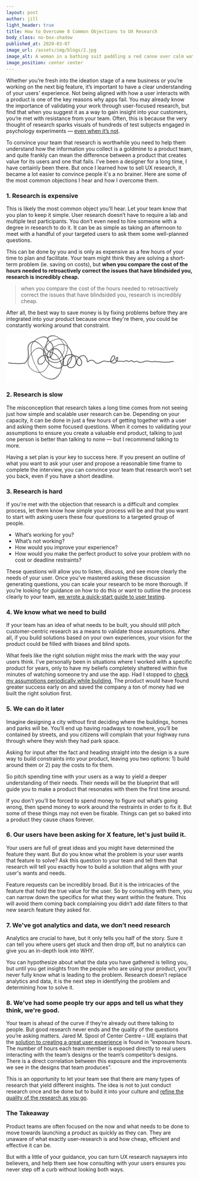 ```yaml
---
layout: post
author: jill
light_header: true
title: How to Overcome 8 Common Objections to UX Research
body_class: no-box-shadow
published_at: 2020-03-07
image_url: /assets/img/blogs/2.jpg
image_alt: A woman in a bathing suit paddling a red canoe over calm water on a beautiful day
image_position: center center
---
```


Whether you’re fresh into the ideation stage of a new business or you’re working on the next big feature, it’s important to have a clear understanding of your users' experience. Not being aligned with how a user interacts with a product is one of the key reasons why apps fail.
You may already know the importance of validating your work through user-focused research, but find that when you suggest it as a way to gain insight into your customers, you’re met with resistance from your team. Often, this is because the very thought of research sparks visuals of hundreds of test subjects engaged in psychology experiments — [even when it’s not](https://www.interaction-design.org/literature/article/user-research-what-it-is-and-why-you-should-do-it).

To convince your team that research is worthwhile you need to help them understand how the information you collect is a goldmine to a product team, and quite frankly can mean the difference between a product that creates value for its users and one that fails.
I’ve been a designer for a long time, I have certainly been there. But once I learned how to sell UX research, it became a lot easier to convince people it's a no brainer.
Here are some of the most common objections I hear and how I overcome them.

### 1. Research is expensive

This is likely the most common object you’ll hear.  Let your team know that you plan to keep it simple. User research doesn’t have to require a lab and multiple test participants. You don’t even need to hire someone with a degree in research to do it. It can be as simple as taking an afternoon to meet with a handful of your targeted users to ask them some well-planned questions.

This can be done by you and is only as expensive as a few hours of your time to plan and facilitate. Your team might think they are solving a short-term problem (ie. saving on costs), but **when you compare the cost of the hours needed to retroactively correct the issues that have blindsided you, research is incredibly cheap.**

> when you compare the cost of the hours needed to retroactively correct the issues that have blindsided you, research is incredibly cheap.

After all, the best way to save money is by fixing problems before they are integrated into your product because once they're there, you could be constantly working around that constraint.

![A super squiggly line gradually straightening out as it approaches the right edge of the image](/assets/img/blogs/squiggly-line.jpg)

### 2. Research is slow

The misconception that research takes a long time comes from not seeing just how simple and scalable user research can be. Depending on your capacity, it can be done in just a few hours of getting together with a user and asking them some focused questions. When it comes to validating your assumptions to ensure you create a valuable end product, talking to just one person is better than talking to none — but I recommend talking to more.

Having a set plan is your key to success here. If you present an outline of what you want to ask your user and propose a reasonable time frame to complete the interview, you can convince your team that research won’t set you back, even if you have a short deadline.

### 3. Research is hard

If you're met with the objection that research is a difficult and complex process, let them know how simple your process will be and that you want to start with asking users these four questions to a targeted group of people.

* What’s working for you?
* What’s not working?
* How would you improve your experience?
* How would you make the perfect product to solve your problem with no cost or deadline restraints?

These questions will allow you to listen, discuss, and see more clearly the needs of your user. Once you’ve mastered asking these discussion generating questions, you can scale your research to be more thorough. If you’re looking for guidance on how to do this or want to outline the process clearly to your team, [we wrote a quick-start guide to user testing](https://sixzero.co/startusertesting/).

### 4. We know what we need to build

If your team has an idea of what needs to be built, you should still pitch customer-centric research as a means to validate those assumptions. After all, if you build solutions based on your own experiences, your vision for the product could be filled with biases and blind spots.

What feels like the right solution might miss the mark with the way your users think. I’ve personally been in situations where I worked with a specific product for years, only to have my beliefs completely shattered within five minutes of watching someone try and use the app.  Had I stopped to [check my assumptions periodically while building](/2021/03/01/how-to-design-without-a-designer/),  The product would have found greater success early on and saved the company a ton of money had we built the right solution first.


### 5. We can do it later

Imagine designing a city without first deciding where the buildings, homes and parks will be. You’ll end up having roadways to nowhere, you’ll be contained by streets, and you citizens will complain that your highway runs through where they wish they had park space.

Asking for input after the fact and heading straight into the design is a sure way to build constraints into your product, leaving you two options: 1) build around them or 2) pay the costs to fix them.

So pitch spending time with your users as a way to yield a deeper understanding of their needs. Their needs will be the blueprint that will guide you to make a product that resonates with them the first time around.

If you don’t you’ll be forced to spend money to figure out what’s going wrong, then spend money to work around the restraints in order to fix it.  But some of these things may not even be fixable. Things can get so baked into a product they cause chaos forever.


### 6. Our users have been asking for X feature, let's just build it.

Your users are full of great ideas and you might have determined the feature they want. But do you know what the problem is your user wants that feature to solve? Ask this question to your team and tell them that research will tell you exactly how to build a solution that aligns with your user's wants and needs.

Feature requests can be incredibly broad. But it is the intricacies of the feature that hold the true value for the user. So by consulting with them, you can narrow down the specifics for what they want within the feature. This will avoid them coming back complaining you didn’t add date filters to that new search feature they asked for.

### 7. We've got analytics and data, we don’t need research
Analytics are crucial to have, but it only tells you half of the story. Sure it can tell you where users get stuck and then drop off, but no analytics can give you an in-depth look into WHY.

You can hypothesize about what the data you have gathered is telling you, but until you get insights from the people who are using your product, you’ll never fully know what is leading to the problem. Research doesn’t replace analytics and data, it is the next step in identifying the problem and determining how to solve it.

### 8. We've had some people try our apps and tell us what they think, we're good.

Your team is ahead of the curve if they’re already out there talking to people. But good research never ends and the quality of the questions you’re asking matters.
 Jared M. Spool of Center Centre – UIE explains that the [solution to creating a great user experience](https://articles.uie.com/user_exposure_hours/#:~:text=Exposure%20hours) is found in “exposure hours. The number of hours each team member is exposed directly to real users interacting with the team’s designs or the team’s competitor’s designs. There is a direct correlation between this exposure and the improvements we see in the designs that team produces”.

This is an opportunity to let your team see that there are many types of research that yield different insights. The idea is not to just conduct research once and be done but to build it into your culture and [refine the quality of the research as you go](/2021/03/01/how-to-design-without-a-designer/).


### The Takeaway

Product teams are often focused on the now and what needs to be done to move towards launching a product as quickly as they can. They are unaware of what exactly user-research is and how cheap, efficient and effective it can be.

But with a little of your guidance, you can turn UX research naysayers into believers, and help them see how consulting with your users ensures you never step off a curb without looking both ways.

